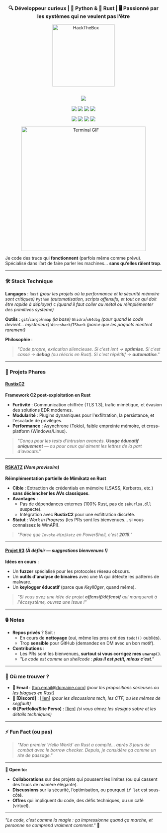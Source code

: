<h3 align="center">
  🔍 Développeur curieux | 🐍 Python & 🦀 Rust | 🖥️ Passionné par les systèmes qui ne veulent pas l’être
</h3>
<!-- BANNER HTB -->
<p align="center">
  <img src="https://www.hackthebox.com/images/logo-htb.svg" width="200" alt="HackTheBox" />
</p>

<!-- TYPING ANIMATION -->
<h2 align="center">
  <img src="https://readme-typing-svg.demolab.com?font=Share+Tech+Mono&size=30&duration=2000&color=00FF00&center=true&lines=HackTheBox+Dashboard;Rooted+%3A+33+Machines;User+Owns+%3A+36;Rank+%3A+Hacker" />
</h2>

<p align="center">
  <img src="https://img.shields.io/badge/-Python-3776AB?style=flat&logo=python&logoColor=white" />
  <img src="https://img.shields.io/badge/-Rust-000000?style=flat&logo=rust&logoColor=whit" />
  <img src="https://img.shields.io/badge/-Linux-FCC624?style=flat&logo=linux&logoColor=black" />
  <img src="https://img.shields.io/badge/-Kali%20Linux-557C94?style=flat&logo=kalilinux&logoColor=white" />
</p>
<!-- BADGES -->
<p align="center">
  <img src="https://img.shields.io/badge/Rooted-33-%2300FF00?style=for-the-badge&logo=hackthebox" />
  <img src="https://img.shields.io/badge/User-36-%230078D4?style=for-the-badge&logo=hackthebox" />
  <img src="https://img.shields.io/badge/Rank-Hacker-%23FF6600?style=for-the-badge&logo=hackthebox" />
  <img src="https://img.shields.io/badge/Blood-%23FF0000?style=for-the-badge&logo=hackthebox&logoColor=white" />
</p>

<!-- TERMINAL GIF -->
<p align="center">
  <img src="https://user-images.githubusercontent.com/74038190/229223156-0cbdaba9-3128-4d8e-8719-b6b4cf741b67.gif" alt="Terminal GIF" width="400" />
</p>


Je code des trucs qui **fonctionnent** (parfois même comme prévu).
Spécialisé dans l’art de faire parler les machines… **sans qu’elles râlent trop**.

---
### **🛠️ Stack Technique**
**Langages** :
`Rust` *(pour les projets où la performance et la sécurité mémoire sont critiques)*
`Python` *(automatisation, scripts offensifs, et tout ce qui doit être rapide à déployer)*
`C` *(quand il faut coller au métal ou réimplémenter des primitives système)*

**Outils** :
`git`/`cargo`/`nmap` *(la base)*
`Ghidra`/`x64dbg` *(pour quand le code devient... mystérieux)*
`Wireshark`/`TShark` *(parce que les paquets mentent rarement)*

**Philosophie** :
> *"Code propre, exécution silencieuse.
> Si c'est lent → **optimise**.
> Si c'est cassé → **debug** (ou réécris en Rust).
> Si c'est répétitif → **automatise**."*

---

### **🚀 Projets Phares**

#### **[RustixC2](https://github.com/keyll0ger/RustixC2)**
**Framework C2 post-exploitation en Rust**
- **Furtivité** : Communication chiffrée (TLS 1.3), trafic mimétique, et évasion des solutions EDR modernes.
- **Modularité** : Plugins dynamiques pour l'exfiltration, la persistance, et l'escalade de privilèges.
- **Performance** : Asynchrone (Tokio), faible empreinte mémoire, et cross-platform (Windows/Linux).

> *"Conçu pour les tests d'intrusion avancés.
> **Usage éducatif uniquement** — ou pour ceux qui aiment les lettres de la part d'avocats."*

---

#### **[RSKATZ](https://github.com/keyll0ger/RSKatz)** *(Nom provisoire)*
**Réimplémentation partielle de Mimikatz en Rust**
- **Cible** : Extraction de crédentials en mémoire (LSASS, Kerberos, etc.) **sans déclencher les AVs classiques**.
- **Avantages** :
  - Pas de dépendances externes (100% Rust, pas de `sekurlsa.dll` suspecte).
  - Intégration avec **RustixC2** pour une exfiltration discrète.
- **Statut** : *Work in Progress* (les PRs sont les bienvenues... si vous connaissez le WinAPI).

> *"Parce que `Invoke-Mimikatz` en PowerShell, c'est **2015**."*

---

#### **[Projet #3]()** *(À définir — suggestions bienvenues !)*
**Idées en cours** :
- Un **fuzzer** spécialisé pour les protocoles réseau obscurs.
- Un **outils d'analyse de binaires** avec une IA qui détecte les patterns de malware.
- Un **keylogger éducatif** (parce que *Keyll0ger*, quand même).

> *"Si vous avez une idée de projet **offensif/défensif** qui manquerait à l'écosystème, ouvrez une *Issue* !"*

---

### **🔒 Notes**
- **Repos privés** ? Soit :
  - En cours de **nettoyage** (oui, même les pros ont des `todo!()` oubliés).
  - Trop **sensible** pour GitHub (demandez en DM avec un bon motif).
- **Contributions** :
  - Les PRs sont les bienvenues, **surtout si vous corrigez mes `unwrap()`**.
  - *"Le code est comme un shellcode : **plus il est petit, mieux c'est**."*

---

### **📡 Où me trouver ?**
- **📧 Email** : [ton.email@domaine.com] *(pour les propositions sérieuses ou les blagues en Rust)*
- **💬 [Discord]** : [[lien](https://discordapp.com/users/1328391152776515599)] *(pour les discussions tech, les CTF, ou les mèmes de segfault)*
- **🌐 [Portfolio/Site Perso]** : [[lien](https://keyll0ger.github.io/Portfolio/)] *(si vous aimez les designs sobre et les détails techniques)*

---

### **⚡ Fun Fact (ou pas)**
> *"Mon premier 'Hello World' en Rust a compilé… après 3 jours de combat avec le borrow checker.
> Depuis, je considère ça comme un rite de passage."*

---
**🚀 Open to:**
- **Collaborations** sur des projets qui poussent les limites (ou qui cassent des trucs de manière élégante).
- **Discussions** sur la sécurité, l’optimisation, ou pourquoi `if let` est sous-côté.
- **Offres** qui impliquent du code, des défis techniques, ou un café (virtuel).

---
*"Le code, c’est comme la magie : ça impressionne quand ça marche, et personne ne comprend vraiment comment."* 🎩
